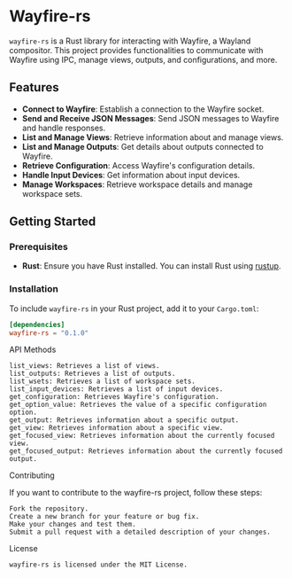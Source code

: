# Wayfire-rs

`wayfire-rs` is a Rust library for interacting with Wayfire, a Wayland compositor. This project provides functionalities to communicate with Wayfire using IPC, manage views, outputs, and configurations, and more.

## Features

- **Connect to Wayfire**: Establish a connection to the Wayfire socket.
- **Send and Receive JSON Messages**: Send JSON messages to Wayfire and handle responses.
- **List and Manage Views**: Retrieve information about and manage views.
- **List and Manage Outputs**: Get details about outputs connected to Wayfire.
- **Retrieve Configuration**: Access Wayfire's configuration details.
- **Handle Input Devices**: Get information about input devices.
- **Manage Workspaces**: Retrieve workspace details and manage workspace sets.

## Getting Started

### Prerequisites

- **Rust**: Ensure you have Rust installed. You can install Rust using [rustup](https://rustup.rs/).

### Installation

To include `wayfire-rs` in your Rust project, add it to your `Cargo.toml`:

```toml
[dependencies]
wayfire-rs = "0.1.0"
```

API Methods

    list_views: Retrieves a list of views.
    list_outputs: Retrieves a list of outputs.
    list_wsets: Retrieves a list of workspace sets.
    list_input_devices: Retrieves a list of input devices.
    get_configuration: Retrieves Wayfire's configuration.
    get_option_value: Retrieves the value of a specific configuration option.
    get_output: Retrieves information about a specific output.
    get_view: Retrieves information about a specific view.
    get_focused_view: Retrieves information about the currently focused view.
    get_focused_output: Retrieves information about the currently focused output.

Contributing

If you want to contribute to the wayfire-rs project, follow these steps:

    Fork the repository.
    Create a new branch for your feature or bug fix.
    Make your changes and test them.
    Submit a pull request with a detailed description of your changes.

License

```
wayfire-rs is licensed under the MIT License.

```

